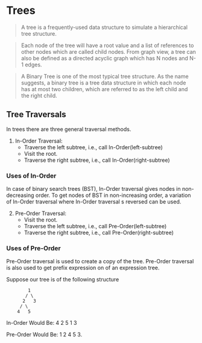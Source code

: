 # Trees

>A tree is a frequently-used data structure to simulate a hierarchical tree structure.

>Each node of the tree will have a root value and a list of references to other nodes which are called child nodes. From graph view, a tree can also be defined as a directed acyclic graph which has N nodes and N-1 edges.

>A Binary Tree is one of the most typical tree structure. As the name suggests, a binary tree is a tree data structure in which each node has at most two children, which are referred to as the left child and the right child.


## Tree Traversals
In trees there are three general traversal methods.

1) In-Order Traversal:
    - Traverse the left subtree, i.e., call In-Order(left-subtree)
    - Visit the root.
    - Traverse the right subtree, i.e., call In-Order(right-subtree)

### Uses of In-Order

In case of binary search trees (BST), In-Order traversal gives nodes in non-decreasing order. To get nodes of BST in non-increasing order, a variation of In-Order traversal where In-Order traversal s reversed can be used.

2) Pre-Order Traversal:
    - Visit the root.
    - Traverse the left subtree, i.e., call Pre-Order(left-subtree)
    - Traverse the right subtree, i.e., call Pre-Order(right-subtree) 

### Uses of Pre-Order

Pre-Order traversal is used to create a copy of the tree. Pre-Order traversal is also used to get prefix expression on of an expression tree.



Suppose our tree is of the following structure 

            1
           / \
          2   3
         / \
        4   5 

In-Order Would Be:
    4 2 5 1 3

Pre-Order Would Be:
    1 2 4 5 3.
